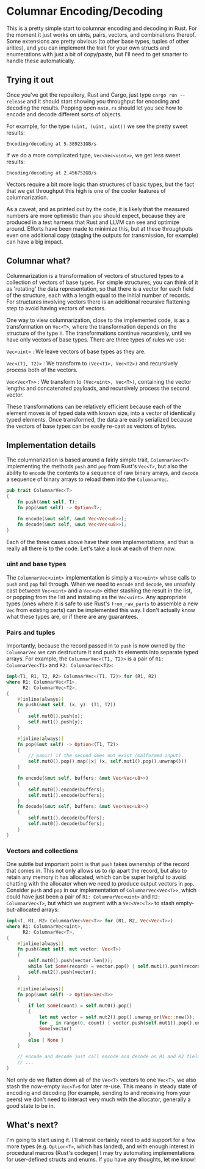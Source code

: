 # Columnar Encoding/Decoding #

This is a pretty simple start to columnar encoding and decoding in Rust. For the moment it just works on uints, pairs, vectors, and combinations thereof. Some extensions are pretty obvious (to other base types, tuples of other arities), and you can implement the trait for your own structs and enumerations with just a bit of copy/paste, but I'll need to get smarter to handle these automatically.


## Trying it out ##

Once you've got the repository, Rust and Cargo, just type `cargo run --release` and it should start showing you throughput for encoding and decoding the results. Popping open `main.rs` should let you see how to encode and decode different sorts of objects.

For example, for the type `(uint, (uint, uint))` we see the pretty sweet results:
```
Encoding/decoding at 5.389231GB/s
```
If we do a more complicated type, `Vec<Vec<uint>>`, we get less sweet results:
```
Encoding/decoding at 2.456752GB/s
```
Vectors require a bit more logic than structures of basic types, but the fact that we get throughput this high is one of the cooler features of columnarization.

As a caveat, and as printed out by the code, it is likely that the measured numbers are more optimistic than you should expect, because they are produced in a test harness that Rust and LLVM can see and optimize around. Efforts have been made to minimize this, but at these throughputs even one additional copy (staging the outputs for transmission, for example) can have a big impact.

## Columnar what? ##

Columnarization is a transformation of vectors of structured types to a collection of vectors of base types. For simple structures, you can think of it as 'rotating' the data representation, so that there is a vector for each field of the structure, each with a length equal to the initial number of records. For structures involving vectors there is an additional recursive flattening step to avoid having vectors of vectors.

One way to view columnarization, close to the implemented code, is as a transformation on `Vec<T>`, where the transformation depends on the structure of the type `T`. The transformations continue recursively, until we have only vectors of base types. There are three types of rules we use:

`Vec<uint>` : We leave vectors of base types as they are.

`Vec<(T1, T2)>` : We transform to `(Vec<T1>, Vec<T2>)` and recursively process both of the vectors.

`Vec<Vec<T>>` : We transform to `(Vec<uint>, Vec<T>)`, containing the vector lengths and concatenated payloads, and recursively process the second vector.

These transformations can be relatively efficient because each of the element moves is of typed data with known size, into a vector of identically typed elements. Once transformed, the data are easily serialized because the vectors of base types can be easily re-cast as vectors of bytes.

## Implementation details ##

The columnarization is based around a fairly simple trait, `ColumnarVec<T>` implementing the methods `push` and `pop` from Rust's `Vec<T>`, but also the ability to `encode` the contents to a sequence of raw binary arrays, and `decode` a sequence of binary arrays to reload them into the `ColumnarVec`.

```rust
pub trait ColumnarVec<T>
{
    fn push(&mut self, T);
    fn pop(&mut self) -> Option<T>;

    fn encode(&mut self, &mut Vec<Vec<u8>>);
    fn decode(&mut self, &mut Vec<Vec<u8>>);
}
```

Each of the three cases above have their own implementations, and that is really all there is to the code. Let's take a look at each of them now.

### uint and base types ###

The `ColumnarVec<uint>` implementation is simply a `Vec<uint>` whose calls to `push` and `pop` fall through. When we need to `encode` and `decode`, we unsafely cast between `Vec<uint>` and a `Vec<u8>` either stashing the result in the list, or popping from the list and installing as the `Vec<uint>`. Any appropriate types (ones where it is safe to use Rust's `from_raw_parts` to assemble a new `Vec` from existing parts) can be implemented this way. I don't actually know what these types are, or if there are any guarantees.

### Pairs and tuples ###

Importantly, because the record passed in to `push` is now owned by the `ColumnarVec` we can destructure it and push its elements into
separate typed arrays. For example, the `ColumnarVec<(T1, T2)>` is a pair of `R1: ColumnarVec<T1>` and `R2: ColumnarVec<T2>`:

```rust
impl<T1, R1, T2, R2> ColumnarVec<(T1, T2)> for (R1, R2)
where R1: ColumnarVec<T1>,
      R2: ColumnarVec<T2>,
{
    #[inline(always)]
    fn push(&mut self, (x, y): (T1, T2))
    {
        self.mut0().push(x);
        self.mut1().push(y);
    }

    #[inline(always)]
    fn pop(&mut self) -> Option<(T1, T2)>
    {
        // panic! if the second does not exist (malformed input).
        self.mut0().pop().map(|x| (x, self.mut1().pop().unwrap()))
    }

    fn encode(&mut self, buffers: &mut Vec<Vec<u8>>)
    {
        self.mut0().encode(buffers);
        self.mut1().encode(buffers);
    }
    fn decode(&mut self, buffers: &mut Vec<Vec<u8>>)
    {
        self.mut1().decode(buffers);
        self.mut0().decode(buffers);
    }
}
```

### Vectors and collections ###

One subtle but important point is that `push` takes ownership of the record that comes in. This not only allows us to rip apart the record, but also to retain any memory it has allocated, which can be super helpful to avoid chatting with the allocator when we need to produce output vectors in `pop`. Consider `push` and `pop` in our implementation of `ColumnarVec<Vec<T>>`, which could have just been a pair of `R1: ColumnarVec<uint>` and `R2: ColumnarVec<T>`, but which we augment with a `Vec<Vec<T>>` to stash empty-but-allocated arrays:

```rust
impl<T, R1, R2> ColumnarVec<Vec<T>> for (R1, R2, Vec<Vec<T>>)
where R1: ColumnarVec<uint>,
      R2: ColumnarVec<T>,
{
    #[inline(always)]
    fn push(&mut self, mut vector: Vec<T>)
    {
        self.mut0().push(vector.len());
        while let Some(record) = vector.pop() { self.mut1().push(record); }
        self.mut2().push(vector);
    }

    #[inline(always)]
    fn pop(&mut self) -> Option<Vec<T>>
    {
        if let Some(count) = self.mut0().pop()
        {
            let mut vector = self.mut2().pop().unwrap_or(Vec::new());
            for _ in range(0, count) { vector.push(self.mut1().pop().unwrap()); }
            Some(vector)
        }
        else { None }
    }

    // encode and decode just call encode and decode on R1 and R2 fields
    // ...
}
```

Not only do we flatten down all of the `Vec<T>` vectors to one `Vec<T>`, we also stash the now-empty `Vec<T>`s for later re-use. This means in steady state of encoding and decoding (for example, sending to and receiving from your peers) we don't need to interact very much with the allocator, generally a good state to be in.

## What's next? ##

I'm going to start using it. I'll almost certainly need to add support for a few more types (e.g. `Option<T>`, which has landed), and with enough interest in procedural macros (Rust's codegen) I may try automating implementations for user-defined structs and enums. If you have any thoughts, let me know!
